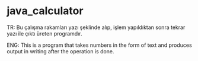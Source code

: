# java_calculator

TR: Bu çalışma rakamları yazı şeklinde alıp, işlem yapıldıktan sonra tekrar yazı ile çıktı üreten programdır.

ENG: This is a program that takes numbers in the form of text and produces output in writing after the operation is done.
